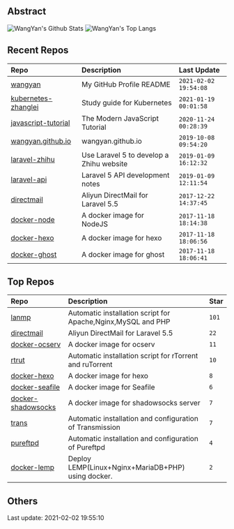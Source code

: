## Abstract
![WangYan's Github Stats](https://github-readme-stats.vercel.app/api?username=wangyan&show_icons=true&hide_border=true)
![WangYan's Top Langs](https://github-readme-stats.vercel.app/api/top-langs/?username=wangyan&layout=compact)

## Recent Repos
|Repo|Description|Last Update|
|:--|:--|:--|
|[wangyan](https://github.com/wangyan/wangyan)|My GitHub Profile README|`2021-02-02 19:54:08`|
|[kubernetes-zhanglei](https://github.com/wangyan/kubernetes-zhanglei)|Study guide for Kubernetes|`2021-01-19 00:01:58`|
|[javascript-tutorial](https://github.com/wangyan/javascript-tutorial)|The Modern JavaScript Tutorial|`2020-11-24 00:28:39`|
|[wangyan.github.io](https://github.com/wangyan/wangyan.github.io)|wangyan.github.io|`2019-10-08 09:54:20`|
|[laravel-zhihu](https://github.com/wangyan/laravel-zhihu)|Use Laravel 5 to develop a Zhihu website|`2019-01-09 16:12:32`|
|[laravel-api](https://github.com/wangyan/laravel-api)|Laravel 5 API development notes|`2019-01-09 12:11:54`|
|[directmail](https://github.com/wangyan/directmail)|Aliyun DirectMail for  Laravel 5.5|`2017-12-22 14:37:45`|
|[docker-node](https://github.com/wangyan/docker-node)|A docker image for NodeJS|`2017-11-18 18:14:38`|
|[docker-hexo](https://github.com/wangyan/docker-hexo)|A docker image for hexo|`2017-11-18 18:06:56`|
|[docker-ghost](https://github.com/wangyan/docker-ghost)|A docker image for ghost|`2017-11-18 18:06:41`|

## Top Repos
|Repo|Description|Star|
|:--|:--|:--|
|[lanmp](https://github.com/wangyan/lanmp)|Automatic installation script for Apache,Nginx,MySQL and PHP|`101`|
|[directmail](https://github.com/wangyan/directmail)|Aliyun DirectMail for  Laravel 5.5|`22`|
|[docker-ocserv](https://github.com/wangyan/docker-ocserv)|A docker image for ocserv|`11`|
|[rtrut](https://github.com/wangyan/rtrut)|Automatic  installation script for rTorrent and ruTorrent|`10`|
|[docker-hexo](https://github.com/wangyan/docker-hexo)|A docker image for hexo|`8`|
|[docker-seafile](https://github.com/wangyan/docker-seafile)|A docker image  for Seafile|`6`|
|[docker-shadowsocks](https://github.com/wangyan/docker-shadowsocks)|A docker image for shadowsocks server|`7`|
|[trans](https://github.com/wangyan/trans)|Automatic installation and configuration of Transmission|`7`|
|[pureftpd](https://github.com/wangyan/pureftpd)|Automatic installation and configuration of Pureftpd|`4`|
|[docker-lemp](https://github.com/wangyan/docker-lemp)| Deploy LEMP(Linux+Nginx+MariaDB+PHP) using docker.|`2`|



## Others

Last update: 2021-02-02 19:55:10
